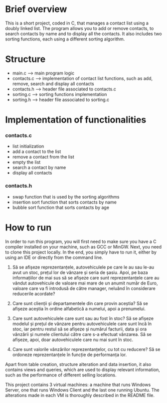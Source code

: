 

# Brief overview
This is a short project, coded in C, that manages a contact list using a doubly linked list. The program allows you to add or remove contacts, to search contacts by name and to display all the contacts. It also includes two sorting functions, each using a different sorting algorithm. <br/>


# Structure
- main.c --> main program logic
- contacts.c --> implementation of contact list functions, such as add, remove, search and display all contacts
- contacts.h --> header file associated to contacts.c
- sorting.c --> sorting functions implementation
- sorting.h --> header file associated to sorting.c


# Implementation of functionalities
### contacts.c
- list initialization 
- add a contact to the list
- remove a contact from the list
- empty the list
- search a contact by name
- display all contacts

### contacts.h
- swap function that is used by the sorting algorithms
- insertion sort function that sorts contacts by name
- bubble sort function that sorts contacts by age


# How to run
In order to run this program, you will first need to make sure you have a C compiler installed on your machine, such as GCC or MinGW. Next, you need to clone this project locally. In the end, you simply have to run it, either by using an IDE or directly from the command line. <br/>


1.	Să se afișeze reprezentanțele, autovehiculele pe care le au sau le-au avut un stoc, prețul lor de vânzare și seria de șasiu.
Apoi, pe baza informațiilor de mai sus să se afișeze care sunt reprezentanțele care au vândut autovehicule de valoare mai mare de un anumit număr de Euro, valoare care va fi introdusă de către manager, neluând în considerare reducerile acordate?

2.	Care sunt clienții și departamentele din care provin aceștia? 
Să se afișeze aceștia în ordine alfabetică a numelui, apoi a prenumelui.

3.	Care sunt autovehiculele care sunt sau au fost în stoc? Să se afișeze modelul și prețul de vânzare pentru autovehiculele care sunt încă în stoc, iar pentru restul să se afișeze și numărul facturii, data și ora vânzării și numele clientului către care s-a efectuat vânzarea.
Să se afișeze, apoi, doar autovehiculele care nu mai sunt în stoc.

4.	Care sunt valorile vânzărilor reprezentanțelor, cu tot cu reducere? 
Să se ordoneze reprezentanțele în funcție de performanța lor.


Apart from table creation, structure alteration and data insertion, it also contains views and queries, which are used to display relevant information, such as the performance of different selling locations.


This project contains 3 virtual machines: a machine that runs Windows Server, one that runs Windows Client and the last one running Ubuntu. The alterations made in each VM is thoroughly described in the README file.
